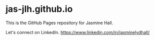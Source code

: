 # jas-jlh.github.io

This is the GitHub Pages repository for Jasmine Hall.

Let's connect on LinkedIn. https://www.linkedin.com/in/jasminelydhall/

